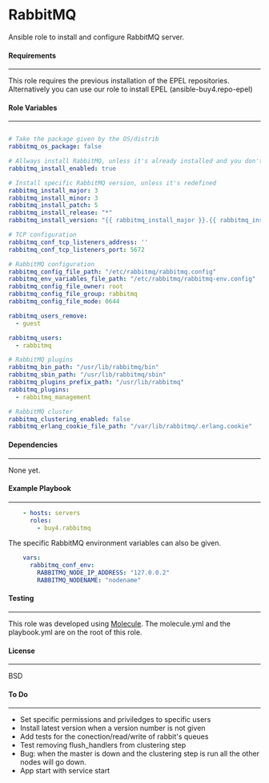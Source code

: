 RabbitMQ
=========

Ansible role to install and configure RabbitMQ server.

#### Requirements
------------

This role requires the previous installation of the EPEL repositories. Alternatively you can use our role to install EPEL (ansible-buy4.repo-epel)

#### Role Variables
--------------

```yaml

# Take the package given by the OS/distrib
rabbitmq_os_package: false

# Allways install RabbitMQ, unless it's already installed and you don't want it to be replaced
rabbitmq_install_enabled: true

# Install specific RabbitMQ version, unless it's redefined
rabbitmq_install_major: 3
rabbitmq_install_minor: 3
rabbitmq_install_patch: 5
rabbitmq_install_release: "*"
rabbitmq_install_version: "{{ rabbitmq_install_major }}.{{ rabbitmq_install_minor }}.{{ rabbitmq_install_patch }}-{{ rabbitmq_install_release }}"

# TCP configuration
rabbitmq_conf_tcp_listeners_address: ''
rabbitmq_conf_tcp_listeners_port: 5672

# RabbitMQ configuration
rabbitmq_config_file_path: "/etc/rabbitmq/rabbitmq.config"
rabbitmq_env_variables_file_path: "/etc/rabbitmq/rabbitmq-env.config"
rabbitmq_config_file_owner: root
rabbitmq_config_file_group: rabbitmq
rabbitmq_config_file_mode: 0644

rabbitmq_users_remove:
  - guest

rabbitmq_users:
  - rabbitmq

# RabbitMQ plugins
rabbitmq_bin_path: "/usr/lib/rabbitmq/bin"
rabbitmq_sbin_path: "/usr/lib/rabbitmq/sbin"
rabbitmq_plugins_prefix_path: "/usr/lib/rabbitmq"
rabbitmq_plugins:
  - rabbitmq_management

# RabbitMQ cluster
rabbitmq_clustering_enabled: false
rabbitmq_erlang_cookie_file_path: "/var/lib/rabbitmq/.erlang.cookie"

```

#### Dependencies
------------

None yet.

#### Example Playbook
----------------

```yaml
    - hosts: servers
      roles:
        - buy4.rabbitmq
```

The specific RabbitMQ environment variables can also be given.

```yaml
    vars:
      rabbitmq_conf_env:
        RABBITMQ_NODE_IP_ADDRESS: "127.0.0.2"
        RABBITMQ_NODENAME: "nodename"
```

#### Testing
-------------

This role was developed using [Molecule](https://molecule.readthedocs.io).
The molecule.yml and the playbook.yml are on the root of this role.

#### License
-------

BSD

#### To Do
-------------
  - Set specific permissions and priviledges to specific users
  - Install latest version when a version number is not given
  - Add tests for the conection/read/write of rabbit's queues
  - Test removing flush_handlers from clustering step
  - Bug: when the master is down and the clustering step is run all the other nodes will go down.
  - App start with service start
